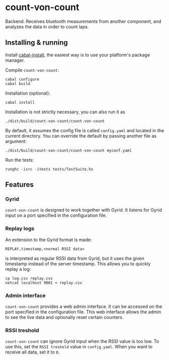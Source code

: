 count-von-count
===============

Backend. Receives bluetooth measurements from another component, and analyzes
the data in order to count laps.

Installing & running
--------------------

Install [cabal-install](http://www.haskell.org/cabal/), the easiest way is to
use your platform's package manager.

Compile `count-von-count`:

    cabal configure
    cabal build

Installation (optional):

    cabal install

Installation is not strictly necessary, you can also run it as

    ./dist/build/count-von-count/count-von-count

By default, it assumes the config file is called `config.yaml` and located in
the current directory. You can override the default by passing another file as
argument:

    ./dist/build/count-von-count/count-von-count myconf.yaml

Run the tests:

    runghc -isrc -itests tests/TestSuite.hs

Features
--------

### Gyrid

`count-von-count` is designed to work together with Gyrid. It listens for Gyrid
input on a port specified in the configuration file.

### Replay logs

An extension to the Gyrid format is made:

    REPLAY,timestamp,<normal RSSI data>

is interpreted as regular RSSI data from Gyrid, but it uses the given timestamp
instead of the server timestamp. This allows you to quickly replay a log:

    cp log.csv replay.csv
    netcat localhost 9001 < replay.csv

### Admin interface

`count-von-count` provides a web admin interface. It can be accessed on the port
specified in the configuration file. This web interface allows the admin to see
the live data and optionally reset certain counters.

### RSSI treshold

`count-von-count` can ignore Gyrid input when the RSSI value is too low. To use
this, set the `RSSI treshold` value in `config.yaml`. When you want to receive
all data, set it to `0`.
